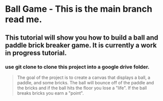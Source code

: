 # Ball Game - This is the main branch read me.

## This tutorial will show you how to build a ball and paddle brick breaker game. It is currently a work in progress tutorial.

### use git clone to clone this project into a google drive folder.

> The goal of the project is to create a canvas that displays a ball, a paddle, and some bricks. The ball will bounce off of the paddle and the bricks and if the ball hits the floor you lose a "life". If the ball breaks bricks you earn a "point".
